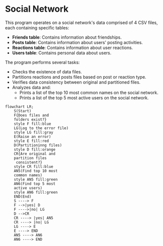 # Social Network

This program operates on a social network's data comprised of 4 CSV files, each containing specific tables:

- **Friends table**: Contains information about friendships.
- **Posts table**: Contains information about users' posting activities.
- **Reactions table**: Contains information about user reactions.
- **Users table**: Contains personal data about users.

The program performs several tasks:
- Checks the existence of data files.
- Partitions reactions and posts files based on post or reaction type.
- Verifies data consistency between original and partitioned files.
- Analyzes data and:
  - Prints a list of the top 10 most common names on the social network.
  - Prints a list of the top 5 most active users on the social network.


```mermaid
flowchart LR;
    S(Start)
    F{Does files and 
    folders exist?}
    style F fill:blue
    LG(Log to the error file)
    style LG fill:gray
    E(Raise an error)
    style E fill:red
    D(Partitioninng files)
    style D fill:orange
    CR{Are original and
    partition files
     consistent?}
    style CR fill:blue
    AN5(Find top 10 most 
    common names)
    style AN5 fill:green
    AN6(Find top 5 most 
    active users)
    style AN6 fill:green
    END(End)
    S ----> F
    F -->|yes| D
    F ---->|no| LG
    D -->CR
    CR ----> |yes| AN5
    CR ----> |no| LG
    LG ----> E
    E ----> END
    AN5 ----> AN6
    AN6 ----> END
